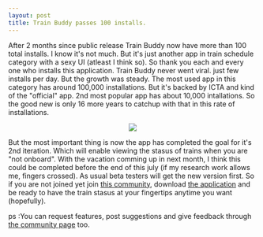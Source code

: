 ```yaml
---
layout: post
title: Train Buddy passes 100 installs.
---
```


After 2 months since public release Train Buddy now have more than 100 total installs. I know it's not much. But it's just another app in train schedule category with a sexy UI (atleast I think so). So thank you each and every one who installs this application. Train Buddy never went viral. just few installs per day. But the growth was steady. The most used app in this category has around 100,000 installations. But it's backed by ICTA and kind of the "official" app. 2nd most popular app has about 10,000 intallations. So the good new is only 16 more years to catchup with that in this rate of installations.

<div align="center"><img src="{{ site.baseurl }}/assets/train-buddy-100.png"></div>

But the most important thing is now the app has completed the goal for it's 2nd iteration. Which will enable viewing the stasus of trains when you are "not onboard". With the vacation comming up in next month, I think this could be completed before the end of this july (if my research work allows me, fingers crossed). As usual beta testers will get the new version first. So if you are not joined yet join [this community](https://plus.google.com/communities/111728508620143036732), download [the application](https://play.google.com/store/apps/details?id=com.kasungamlath.trainbuddy) and be ready to have the train stasus at your fingertips anytime you want (hopefully).

ps :You can request features, post suggestions and give feedback through [the community page](https://plus.google.com/communities/111728508620143036732) too.
